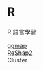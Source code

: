 # R
R 語言學習<br>

<a href="https://github.com/cinngyang/R/blob/master/R-ggmap.ipyn">ggmap</a><br>
<a href="https://github.com/cinngyang/R/blob/master/ReShap2.ipynb">ReShap2</a><br>
<a herf="https://github.com/cinngyang/R/blob/master/Cluster.ipynb">Cluster</a><br>
